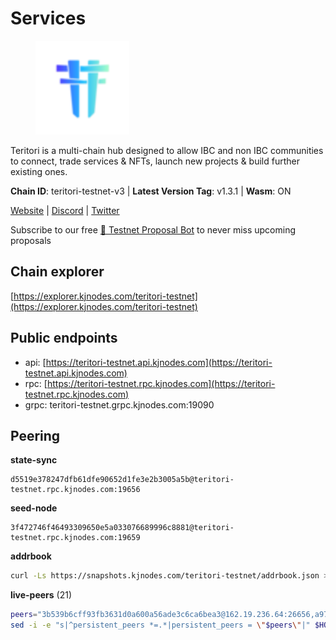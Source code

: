 # Services

<figure><img src="https://raw.githubusercontent.com/kj89/cosmos-images/main/logos/teritori.png" width="150" alt=""><figcaption></figcaption></figure>

Teritori is a multi-chain hub designed to allow IBC and non IBC communities  to connect, trade services & NFTs, launch new projects & build further existing ones.

**Chain ID**: teritori-testnet-v3 | **Latest Version Tag**: v1.3.1 | **Wasm**: ON

[Website](https://teritori.com) | [Discord](https://discord.gg/teritori) | [Twitter](https://twitter.com/TeritoriNetwork)



Subscribe to our free [🤖 Testnet Proposal Bot](https://t.me/kjnodes_testnet_proposal_bot) to never miss upcoming proposals


## Chain explorer
[https://explorer.kjnodes.com/teritori-testnet](https://explorer.kjnodes.com/teritori-testnet)

## Public endpoints

* api: [https://teritori-testnet.api.kjnodes.com](https://teritori-testnet.api.kjnodes.com)
* rpc: [https://teritori-testnet.rpc.kjnodes.com](https://teritori-testnet.rpc.kjnodes.com)
* grpc: teritori-testnet.grpc.kjnodes.com:19090

## Peering

**state-sync**

```text
d5519e378247dfb61dfe90652d1fe3e2b3005a5b@teritori-testnet.rpc.kjnodes.com:19656
```

**seed-node**

```text
3f472746f46493309650e5a033076689996c8881@teritori-testnet.rpc.kjnodes.com:19659
```

**addrbook**
```bash
curl -Ls https://snapshots.kjnodes.com/teritori-testnet/addrbook.json > $HOME/.teritorid/config/addrbook.json
```

**live-peers** (21)
```bash
peers="3b539b6cff93fb3631d0a600a56ade3c6ca6bea3@162.19.236.64:26656,a97eb7a4f3d857f1ff82265d2905fc0762a6bfd4@135.125.5.31:54256,c56b132be41b247c9f8fa1f2addaca57f9946e29@75.119.159.159:44656,5ae1012f9b0f4672d8152de903d115dd2f1a3ee3@65.21.170.3:27656,427f9547e1e2f2b62b269dc4d32efa6d946e9746@65.21.200.54:32656,ec0c58dbfe67a12ea16951134e29a6566ac05add@185.217.125.98:26656,a2785cabecc10f591d9e8c396c8e162e95a206ec@65.108.226.183:15956,c9dbed7dced2ac0fa86eb51949fc7beefc56db95@116.202.227.117:19656,07d196ccefcadc548c6cd06cfea425f1544b1495@213.239.217.52:41656,b6640a6b6062be34a0b5eedb0524c320f31959ef@65.108.234.26:28656,4ebfdac0d496be2407c02202e5ad6f226a11b37a@65.21.134.202:26736,c195935295e3429dbd50f155b9a3540b02cbc4d3@65.109.92.240:26656,3614bc766d73bebf6b73737b6690af60e7f0683e@65.108.206.118:46656,b9bd31a2a68a09d324a9deaf41144ff6d0dbe260@65.108.192.123:15656,303666c503cd27161529692de701f5b2d3a2f043@65.109.23.114:15956,e1b331c1f3cba509960c65d6c6bc9b49532bcbaa@65.109.85.170:27656,b33ebb4672f929dddde1365c9678a39abfd881fb@54.202.144.51:26656,bf100c1b6b44a6e96ab5691f3023cec3c27747fd@144.126.142.78:46656,15dd94f68c450da2c3b7c60b6364e3dce6f0cbf2@185.193.66.68:26641,6bc9f80a5123d62c23aadb7b5d68b740a794b0c6@207.180.194.156:36656,d5519e378247dfb61dfe90652d1fe3e2b3005a5b@65.109.68.190:19656"
sed -i -e "s|^persistent_peers *=.*|persistent_peers = \"$peers\"|" $HOME/.teritorid/config/config.toml
```
